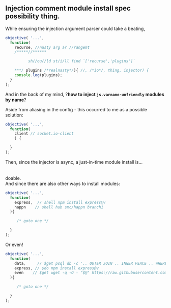 ## Injection comment module install spec possibility thing. 

While ensuring the injection argument parser could take a beating,<br />

```javascript
objective( '...',
  function(
    recurse, //nasty arg ar //rangemt
    /*****//******

          sh//ou//ld st/i/ll find `['recurse','plugins']`

    ***/ plugins /*realnasty*/){ //, /*io*/, thing, injector) {
    console.log(plugins);
  }
);
```

And in the back of my mind, ?<b>how to inject `js.varname-unfriendly` modules by name</b>?<br />

Aside from aliasing in the config - this occurred to me as a possible solution:

```javascript
objective( '...',
  function(
    client // socket.io-client
    ) {

  }
);

```

Then, since the injector is async, a just-in-time module install is...<br />
<br />
<br />
doable.<br />
And since there are also other ways to install modules:

```javascript
objective( '...',
  function(
    express,  // shell npm install express@v
    happn    // shell hub smc/happn branch1
  ){

     /* goto one */

  }
);

```

Or even!

```javascript
objective( '...',
  function(
    data,     // $get psql db -c '.. OUTER JOIN .. INNER PEACE .. WHERE ..'
    express, // $do npm install express@v
    even    // $get wget -q -O - "$@" https://raw.githubusercontent.com/joyent/node/master/doc/api/readline.markdown
  ){

     /* goto one */

  }
);
```
